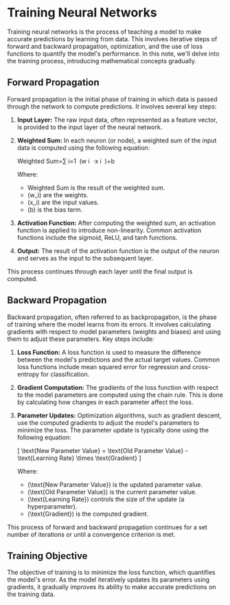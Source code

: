 
# Training Neural Networks

Training neural networks is the process of teaching a model to make accurate predictions by learning from data. This involves iterative steps of forward and backward propagation, optimization, and the use of loss functions to quantify the model's performance. In this note, we'll delve into the training process, introducing mathematical concepts gradually.

## Forward Propagation

Forward propagation is the initial phase of training in which data is passed through the network to compute predictions. It involves several key steps:

1. **Input Layer:** The raw input data, often represented as a feature vector, is provided to the input layer of the neural network.

2. **Weighted Sum:** In each neuron (or node), a weighted sum of the input data is computed using the following equation:
   
   Weighted Sum=∑ 
i=1 
​
 (w 
i
​
 ⋅x 
i
​
 )+b

   Where:
   - Weighted Sum is the result of the weighted sum.
   - \(w_i\) are the weights.
   - \(x_i\) are the input values.
   - \(b\) is the bias term.

3. **Activation Function:** After computing the weighted sum, an activation function is applied to introduce non-linearity. Common activation functions include the sigmoid, ReLU, and tanh functions.

4. **Output:** The result of the activation function is the output of the neuron and serves as the input to the subsequent layer.

This process continues through each layer until the final output is computed.

## Backward Propagation

Backward propagation, often referred to as backpropagation, is the phase of training where the model learns from its errors. It involves calculating gradients with respect to model parameters (weights and biases) and using them to adjust these parameters. Key steps include:

1. **Loss Function:** A loss function is used to measure the difference between the model's predictions and the actual target values. Common loss functions include mean squared error for regression and cross-entropy for classification.

2. **Gradient Computation:** The gradients of the loss function with respect to the model parameters are computed using the chain rule. This is done by calculating how changes in each parameter affect the loss.

3. **Parameter Updates:** Optimization algorithms, such as gradient descent, use the computed gradients to adjust the model's parameters to minimize the loss. The parameter update is typically done using the following equation:

   \[ \text{New Parameter Value} = \text{Old Parameter Value} - \text{Learning Rate} \times \text{Gradient} \]

   Where:
   - \(\text{New Parameter Value}\) is the updated parameter value.
   - \(\text{Old Parameter Value}\) is the current parameter value.
   - \(\text{Learning Rate}\) controls the size of the update (a hyperparameter).
   - \(\text{Gradient}\) is the computed gradient.

This process of forward and backward propagation continues for a set number of iterations or until a convergence criterion is met.

## Training Objective

The objective of training is to minimize the loss function, which quantifies the model's error. As the model iteratively updates its parameters using gradients, it gradually improves its ability to make accurate predictions on the training data.

